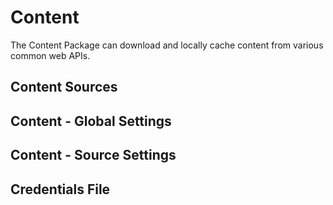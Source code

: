# Content

The Content Package can download and locally cache content from various common web APIs.

## Content Sources

## Content - Global Settings

## Content - Source Settings

## Credentials File
